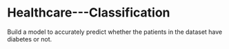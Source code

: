 # Healthcare---Classification
Build a model to accurately predict whether the patients in the dataset have diabetes or not.
